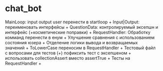 # chat_bot
MainLoop: input output user перенести в startloop +
Input|Output: переименовать интерфейсы +
QuestionData: контролируемый эксепшн и интерфейс (+косметические поправки) +
RequestHandler: Обработку комманд перенести в енум +
                Улучшение сравнения с использованием состояния юзера +
                Отделение логики вывода и возвращаемых значений +
ToLowerCase переносим в RequestHandler +
Тестовый файл с вопросами для тестов (+) пофиксить тест с эксепшеном +
использовать collectionAssert вместо assertTrue +
Тесты на RequestHandler +
